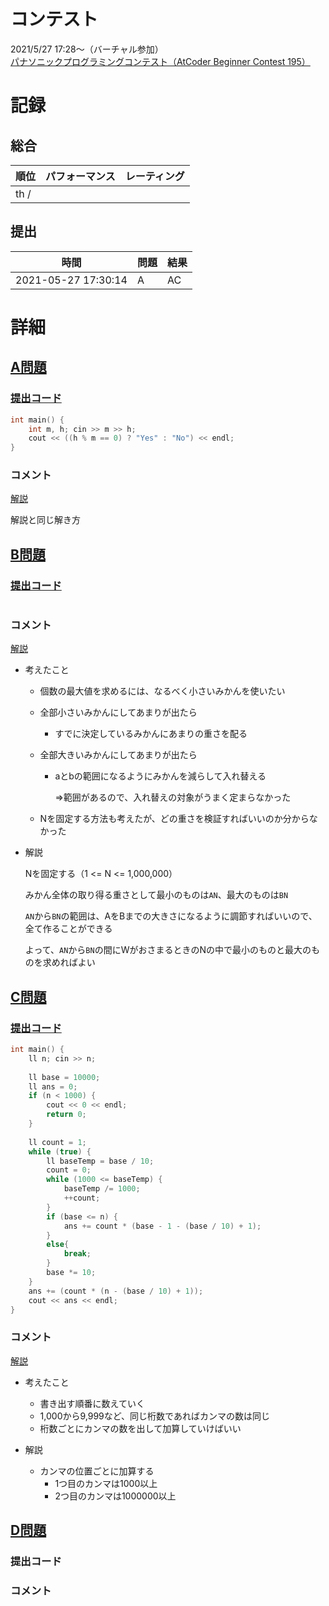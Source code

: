 # コンテスト
2021/5/27 17:28～（バーチャル参加）<br>
[パナソニックプログラミングコンテスト（AtCoder Beginner Contest 195）](https://atcoder.jp/contests/abc195)

# 記録
## 総合
|  順位  |  パフォーマンス  | レーティング |
| ---- | ---- | ---- |
|  th /   |    |  |

## 提出
|  時間  |  問題  | 結果 |
| ---- | ---- | ---- |
| 2021-05-27 17:30:14 | A | AC |


# 詳細
## [A問題](https://atcoder.jp/contests/abc195/tasks/abc195_a)
### [提出コード](https://atcoder.jp/contests/abc195/submissions/22946317)
```c++
int main() {
	int m, h; cin >> m >> h;
	cout << ((h % m == 0) ? "Yes" : "No") << endl;
}
```

### コメント
[解説](https://atcoder.jp/contests/abc195/submissions/20906907)

解説と同じ解き方


## [B問題](https://atcoder.jp/contests/abc195/tasks/abc195_b)
### [提出コード]()
```c++

```

### コメント
[解説](https://www.youtube.com/watch?v=k2fzO_U7RnA&t=500s)

* 考えたこと

  * 個数の最大値を求めるには、なるべく小さいみかんを使いたい

  * 全部小さいみかんにしてあまりが出たら

    * すでに決定しているみかんにあまりの重さを配る

  * 全部大きいみかんにしてあまりが出たら

    * aとbの範囲になるようにみかんを減らして入れ替える

      ⇒範囲があるので、入れ替えの対象がうまく定まらなかった

  

  * Nを固定する方法も考えたが、どの重さを検証すればいいのか分からなかった

* 解説

  Nを固定する（1 <= N <= 1,000,000）

  みかん全体の取り得る重さとして最小のものは```AN```、最大のものは```BN```

  ```AN```から```BN```の範囲は、AをBまでの大きさになるように調節すればいいので、全て作ることができる

  よって、```AN```から```BN```の間にWがおさまるときのNの中で最小のものと最大のものを求めればよい


## [C問題](https://atcoder.jp/contests/abc195/tasks/abc195_c)
### [提出コード](https://atcoder.jp/contests/abc195/submissions/22948226)
```c++
int main() {
	ll n; cin >> n;
	
	ll base = 10000;
	ll ans = 0;
	if (n < 1000) {
		cout << 0 << endl;
		return 0;
	}
 
	ll count = 1;
	while (true) {
		ll baseTemp = base / 10;
		count = 0;
		while (1000 <= baseTemp) {
			baseTemp /= 1000;
			++count;
		}
		if (base <= n) {
			ans += count * (base - 1 - (base / 10) + 1);
		}
		else{
			break;
		}
		base *= 10;
	}
	ans += (count * (n - (base / 10) + 1));
	cout << ans << endl;
}
```

### コメント
[解説](https://www.youtube.com/watch?v=k2fzO_U7RnA&t=1525s)

* 考えたこと
  * 書き出す順番に数えていく
  * 1,000から9,999など、同じ桁数であればカンマの数は同じ
  * 桁数ごとにカンマの数を出して加算していけばいい

* 解説
  * カンマの位置ごとに加算する
    * 1つ目のカンマは1000以上
    * 2つ目のカンマは1000000以上


## [D問題]()
### 提出コード

### コメント

